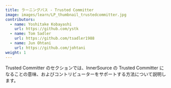 ```yaml
---
title: ラーニングパス - Trusted Committer
image: images/learn/LP_thumbnail_trustedcommitter.jpg
contributors:
  - name: Yoshitake Kobayashi
    url: https://github.com/ystk
  - name: Tom Sadler
    url: https://github.com/tsadler1988
  - name: Jun Ohtani
    url: https://github.com/johtani
weight: 1
---
```


Trusted Committer のセクションでは、InnerSource の Trusted Committer になることの意味、およびコントリビューターをサポートする方法について説明します。

<!--- This file autogenerated from https://github.com/InnerSourceCommons/InnerSourceLearningPath/blob/master/scripts -->